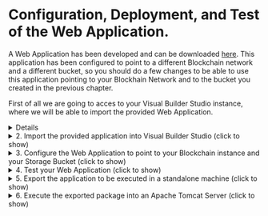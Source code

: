 # Configuration, Deployment, and Test of the Web Application.

A Web Application has been developed and can be downloaded [here](./src/WEDO_CMS_1_0-1.0.1.zip). This application has been configured to point to a different Blockchain network and a different bucket, so you should do a few changes to be able to use this application pointing to your Blockhain Network and to the bucket you created in the previous chapter.

First of all we are going to acces to your Visual Builder Studio instance, where we will be able to import the provided Web Application. 

<a name="AccessVBS"/>
<details>
  
  <summary>1. Acces to Visual Builder Studio (click to show)</summary>
  
## 1. Acces to Visual Builder Studio

---
Visual Builder is not only used to develop Visual Builder applications, but it allows the development of any kind of modern application thanks to its multitude of integrated development tools, such as a GIT repository, CI/CD pipelines engine, artifact generation, container repository, agile tools, team building tools like wiki and snipples and more. If you want to know more please click [here](https://www.oracle.com/application-development/visual-builder-studio/)
	  
---
To get access to Visual Builder Studio (VBS) you have to Sign-in Oracle Cloud web console with your tenancy user credentials. Then Click in the *hamburguer icon* in the top left part of the web console and select **OCI Classic Services** then click in **Developer** to access to Visual Builder Studio instance.

![](./images/oci-vbs-01.png)
  
Next you have to click in the VBS instance **menu icon** and click in the **Access Service Instance**  

> Note: In case there is no instance yet created, create a new instance, wait until gets created, and access to it. 
	
> IMPORTANT: Save the URL of this Visual Builder Studio instance, as it will be used in the following chapters.
  
![](./images/oci-vbs-02.png)  

</details>
<details>
  
  <summary>2. Import the provided application into Visual Builder Studio (click to show)</summary>
  
## 2. Import the provided application into Visual Builder Studio

First step inside Visual Builder studio is create a project. It can be done pushing the ***+ Create*** button in the default page (***Organization***) where you land first time you access to Visual Builder Studio. 

![](./images/oci-vbs-03.png)

Give a Name to the project and push the ***Next*** button

![](./images/oci-vbs-04.png)
	
As we will import an existing Visual Builder Appication, as a Project Template select an ***Empty Project*** and push the ***Next*** button.	

![](./images/oci-vbs-05.png)

In the last screen of the wizzard, leave the defaul wiki markup language and push the ***Finish*** button. The new project will be created in no more than 5 minutes.

![](./images/oci-vbs-06.png)

Once the Project gets created, the main page of the project will be shown. Before import our application we need to have an environment to configure and temporarilly run it. Click on the ***Create Environment*** button.

![](./images/oci-vbs-07.png)

Give a name to the environment and a description and click on the ***Create*** button.

![](./images/oci-vbs-08.png)

If there is any Visual Builder instance already in the tenancy, add it to this environment pushing the ***Add Instance*** button. 

>  Note: If you do not have any instance of Visual Builder, provision one and return to this point to add the instance to the Environment.

![](./images/oci-vbs-09.png)

Select your VBCS instance and click on the ***Add*** Button. After that you will see how your environment with a VBCS environment tied to it are ready to be use.

![](./images/oci-vbs-10.png)

Once the environment has been added to the project, we are going to create the ***Workspace***, where we will be able to import the precreated Web Application. 

Push the ***Workspace*** menu option in the left navigation menu. 

![](./images/oci-vbs-11.png)

A workspace can be created just importing our VBCS Web Application into the project. Push the ***Import*** button.

![](./images/oci-vbs-12.png)

Populate the Workspace creation wizzard page by providing:   
	- The zip file of the precreated VBCS Application  
	- A name for the workspace  
	- Select the environment we configured previously into the project to be use to test the application  
	- Create a new empty Git repository giving to it a name and a default branch name  

Once provided all the details, push the ***Import*** button.

![](./images/oci-vbs-13.png)
    
</details>
<details>
  <summary>3. Configure the Web Application to point to your Blockchain instance and your Storage Bucket (click to show)</summary>

## 3. Configure the Web Application to point to your Blockchain instance and your Storage Bucket
In this chapter we are going to configure the provided Web Application to point to the Blockchain Instance we created in the chapter [Create an Oracle Blockchain Network
](https://github.com/jvillenap/CMS-Secured-by-Blockchain/blob/main/1-create-network/README.md), and to point the Object Storage Bucket we created in the chapter [Creation and Configuration of the OCI Storage Bucket](https://github.com/jvillenap/CMS-Secured-by-Blockchain/blob/main/4-bucket/README.md).

<details>
  <summary>3.1 Configure the Blockchain Network (click to show)</summary>
  
### 3.1 Configure the Blockchain Network.
First of all we need to recap all the information related with the Blockchain Network we defined in the first chapter [Create an Oracle Blockchain Network
](https://github.com/jvillenap/CMS-Secured-by-Blockchain/blob/main/1-create-network/README.md). If you followed the same terminology used in the HoL, following table shows this information:

|Field|Value|  
|-|-|
|BC Endpoint | https://org1-wedoinfra-fra.blockchain.ocp.oraclecloud.com:7443/ |
|Instance Name |org1|
|Channel | wedocms |
|Chaincode | WEDOCMS |

> Note: BC Endpoint is the only value which will vary for all the tenancies because the URL is composed based in some OCI tenancy values as we can see in the following URL:

```
    https://<InstanceName>-<TenancyName>-<RegionID>.blockchain.ocp.oraclecloud.com:7443/
```

When it is clear all this information, we can move forward and configure such parameters into our Web Application. It can be done opening the workspace we just created in Visual Builder Studio. So, first of all let's open the workspace by Accessing to our [Visual Builder Studio instance](#AccessVBS), and open the project you created by clicking in the name of the project from the default page where you land  (***Organization***) when you access to VBS.

![](./images/oci-vbs-14.png)

Once inside the project, select the ***Workspace*** created when importing the provided Web Application.

![](./images/oci-vbs-15.png)

Once inside the Workspace, let's move to the place where the variables defining with which Blockchain instance, channel and chaincode our app must interact.

First select the Web App Section (1), and then select the only existing Web App ***docmngmnt***) (2).

![](./images/oci-vbs-16.png)

Once Opened the application, move to the ***variables*** tab.

![](./images/oci-vbs-17.png)
  
And change the default value of the variables ***bcEndpoint***, ***bcInstance***, ***chaincode***, and ***channel***. It can be done easily just pushing the ***f(x)*** symbol in the top-left corner of the ***Default Value*** attribute for each of the variables.

![](./images/oci-vbs-18.png)

Once selected any of the variables, and when the ***f(x)*** symbol gets clicked, the expression editor will be opened, where you will be able to set propperly the value of each property based in your environment.
  
![](./images/oci-vbs-19.png)

Once changed all this parameters we can move forward to the next chapter!
  
</details>
<details>
  <summary>3.2 Configure the OCI Storage Bucket (click to show)</summary>

### 3.2 Configure the OCI Storage Bucket.

Now we are going to configure the bucket to be used by the Web Application based in the values of the API Key and Bucket we created in the chapter [Creation and Configuration of the OCI Storage Bucket](https://github.com/jvillenap/CMS-Secured-by-Blockchain/blob/main/4-bucket/README.md).

First select the ***Services Connection*** Section (1), and then select the ***fileUpload*** Service Connection (2).

![](./images/oci-vbs-20.png)

Click in the ***Servers*** tab. 
  
![](./images/oci-vbs-21.png)
  
In the Right side of the server configuration, Click on the ***Pencil*** icon to change the configuration of the ***fileUpload*** service Connection.
  
![](./images/oci-vbs-22.png)

The configuration of the Service Connection used to interact with our bucket needs to be adapted in three places:

![](./images/oci-vbs-23.png)

 1. ***Instance URL***: It needs to be changed to point to your Bucket based in a couple of properties from your OCI tenancy and the name you gave to the bucket when you created it. The URL must be composed based in the following URL template:
```
   https://objectstorage.<region-name>.oraclecloud.com/n/<storage-namespace>/b/<bucket-name>
```
The tenancy related values can be retrieved by accessing to the ***Tenancy Details*** Page from the OCI Console. You can reach this page from the OCI Console by pushing the ***Profile*** (1) icon in the top-right side of the console, and selecting the ***Tenancy Details*** (2) menu option:

![](./images/oci-vbs-25.png)

... and the values ***Region Name*** (1) and ***Object Storage Namespace*** (2) can be obtained from this page:

![](./images/oci-vbs-24.png)

 2. ***Authentication***: You must ensure the authentication method is set to ***Oracle Cloud Infrastructure API Signature 1.0***, and the key is set by pushing the Pencil icon in the right side of the ***Key Id*** property:

![](./images/oci-vbs-26.png)

As you can see from the image, the ***Key Id*** is composed based in the following template:
```
   <Tenancy-OCID>/<User-OCID>/<Key-Fingerprint>
``` 
All this values can be obtained from the ***Configuration File Preview*** obtained when ***API Key*** was created in chapter [Creation and Configuration of the OCI Storage Bucket](https://github.com/jvillenap/CMS-Secured-by-Blockchain/blob/main/4-bucket/README.md).

***Private Key*** is the private key we Used/Generated/Downloaded (depending on the selected option) during the ***API Key*** creation.

 3. ***Connection Type***: Must be set to ***Dynamic, the service supports CORS***.

Once set all these three properties has been configured propperly accordingly with your ***Bucket*** and ***API Key***, the Web Application is completely ready to interact with your Storage Bucket.

Now, you can test the Application! 
</details>
    
</details>

<details>
  <summary>4. Test your Web Application (click to show)</summary>

## 4. Test your Web Application
Now you can test the application from the Visual Builder environment configured in our project. After we can see how everything works fine, we can move forward and export the Web Application to be deployed in an standalone box.

This Web Application interacts against the two backends used in the solution, it is Blockchain to store the expedients and the metadata of the documents, and the buckets of OCI storage for the documents content. So, we are going to test a couple of functionalities ensuring both backends (Blockchain and Bucket) are accessible through the Web Application.

To test the application, push the ***Preview*** icon in the top-right corner of the Visual Studio Workspace.

![](./images/oci-vbs-27.png)

Login into the application as an expedient manager, the user will be able to access to the expedients for which he/she is the current owner, 
	... or create a new expedient, for which he/she will be the current custodian.
	being able to add more documents into the expedient, or transfer the whole expedient to a different user/department.

Let's try to create an expedient, and upload a document to it.

First of all login as one of the users (cmsleg001, cmsfin001, or cmsrsk001) ensuring the role is set to ***Expedient Manager***, and push the ***Login*** button.

![](./images/oci-vbs-28.png)

In the ***Expedient Management*** page, push the ***New Expedient*** button.

![](./images/oci-vbs-29.png)

Assign values to the three input fields (***Expedient Type***, ***Description***, and ***Customer ID***) and click in the ***Create Expedient*** button.

![](./images/oci-vbs-30.png)

In a few seconds, if the transctions is commited following message should appear in the page:

![](./images/oci-vbs-31.png)

We can double-check if the transaction has been executed properly accessing to the ***Oracle Blockchain Service console***, navigate to the ***Channels*** tab, select the ***wedocms*** channel, and check the content on the last block save into the ledger. It should contain the request to execute the transaction we have just executed:

![](./images/oci-vbs-32.png)

Now, let's see if we can upload a document into the newly created expedient.

Select the expedient we just created (1) and push the button ***Upload Documents*** (2).

![](./images/oci-vbs-33.png)

There is no document uploaded in this expedient. Click the ***Upload a New Docuemnt*** button.

![](./images/oci-vbs-34.png)

Select a ***Document Type*** (1), give a value to the ***Document Name*** field (2), drag a PDF file into the ***Drag on Drop*** Area (3), add as much ***Dynamic*** key-value properties (4), and click the ***Upload Document*** Button. 

![](./images/oci-vbs-35.png)

If the document gets uploaded properly, following confirmation message should appear:

![](./images/oci-vbs-36.png)

We can review again in the ***Oracle Blockchain console*** if this new transaction has been executed, and also if the document has been uploaded into the OCI Storage Bucket:

![](./images/oci-vbs-37.png)

Login as a document reviewer, any user who has access to the app will be able to review documents uploaded from any expedient.

</details>
<details>
  <summary>5. Export the application to be executed in a standalone machine (click to show)</summary>

## 5. Export the application to be executed in a standalone machine
A Visual Builder application if meets some conditions, can be executed outside of the context of Visual Builder. To see what conditions must meet the application to be able to run outside of Visual Builder instance, check the following blogs:
	
1. [Running Visual Builder Apps On Other Servers (and On-Premises)](https://blogs.oracle.com/vbcs/post/running-visual-builder-apps-on-other-servers-and-on-premises)
	
2. [Running Visual Builder Apps Outside of Visual Builder](https://blogs.oracle.com/vbcs/post/vboutside)

To perform the export of the application, first of all we must push the changes into the Git Repository. It can be done by clicking on the ***Git Repo/Branch*** menu (1) from the upper-left side of the Workspace, and selecting the ***Push*** option (2) from the menu.

![](./images/oci-vbs-38.png)

Write a message about the performed changes, and click on the ***Commit all and Push*** button.

![](./images/oci-vbs-39.png)

First time this job is executed, it use to take several minutes waitting for a ***Build Executor***, but once the ***Build Executor*** picks up the job, it should be executed in no more than 3 minutes.

Folowing pop-up message should appear un a few seconds:

![](./images/oci-vbs-40.png)

At this point we can publish our application, and this action will trigger a build job to optimize the application to be executed in the best conditions. We can publish the application by clicking the ***Publish*** button in the top-right corner of the Workspace page:

![](./images/oci-vbs-41.png)

You will be asked to decide the merge policy for the changes done in the application, and after that you should click the ***Publish button***.

![](./images/oci-vbs-42.png)

You will be asked to provide your credentials:

![](./images/oci-vbs-43.png)

After pushing the button ***Add Credentials and Continue*** and following pop-up will appear:

![](./images/oci-vbs-44.png)

Clicking in the ***Open Job*** button, we will be reirected to the ***Build*** Section of Visual Builder Studio, where we will be able to see which is the status of the generation of the build package to be used to be deployed externally.

< NOTE: Completion of the build job should not take more than 2-3 minutes, although the job could take longer in case there is no ***Build Executor*** ready to pickup our job. It can occur if this is the first time we execute the job, because the Build Executor is creating or starting.

![](./images/oci-vbs-45.png)

In this page we can see if the job has been execute properly (1), and going to the ***Artifacts***, we will be able to see the generated package. 

![](./images/oci-vbs-46.png)
       
Clicking on ***build-assets.zip*** the package will be downloaded into our machine, so the exportable package is ready to be deployed outside of Visual Builder!

</details>
<details>
  <summary>6. Execute the exported package into an Apache Tomcat Server (click to show)</summary>

## 6. Execute the exported package into an Apache Tomcat
The ***built-assets.zip*** package can be deployed to be served directly by an Apache Tomcat Server. Here you have the steps to do it:
---
> IMPORTANT: ....	Apache NGINX....
---

First of all you need to install Apache Tomcat Server in your laptop, once installed, start it and check it works by trying to access to the URL: http://localhost:8080

![](./images/oci-vbs-47.png)

If you see the previous page, you are ready to install our Web Application in this Tomcat installation.

Our application can be installed in Tommcat just decompressing the ***built-assets.zip*** package, and copying the content of the zip into a new folder created inside the ***<ApacheHome>/webapps*** folder.
```
	cd /installed/apache-tomcat-9.0.74/webapps
	mkdir WEDOCMS
	cd WEDOCMS
	unzip ~/Descargas/built-assets.zip
```

Once deployed our application inside the webapps foler of our Tomcat installation, we can restart Tomcat, and try to access to the following URL:
```
	http://localhost:8080/WEDOCMS/webApps/docmngmt/
```
Now we can test the application in our local environment!
</details>
